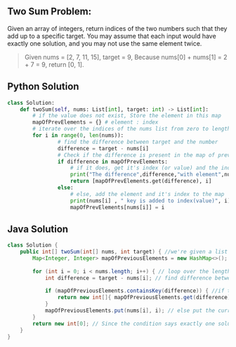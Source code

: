 ## Two Sum Problem:
Given an array of integers, return indices of the two numbers such that they add up to a specific target.
You may assume that each input would have exactly one solution, and you may not use the same element twice.
>    Given nums = [2, 7, 11, 15], target = 9,
>    Because nums[0] + nums[1] = 2 + 7 = 9,
>    return [0, 1].

## Python Solution
```py
class Solution:
    def twoSum(self, nums: List[int], target: int) -> List[int]:
        # if the value does not exist, Store the element in this map 
        mapOfPrevElements = {} # element : index
        # iterate over the indices of the nums list from zero to length  of the list
        for i in range(0, len(nums)):
                # find the difference between target and the number
                difference = target - nums[i]
                # Check if the difference is present in the map of previously add elements
                if difference in mapOfPrevElements:
                    # if it does, get it's index (or value) and the index of the current element (i)
                    print("The difference",difference,"with element",nums[i],"and target",target,"is in the list at position" , mapOfPrevElements.get(difference))
                    return [mapOfPrevElements.get(difference), i]
                else:
                    # else, add the element and it's index to the map
                    print(nums[i] , " key is added to index(value)", i)
                    mapOfPrevElements[nums[i]] = i
```

## Java Solution
```java
class Solution {
    public int[] twoSum(int[] nums, int target) { //we're given a list of int, and and int target
        Map<Integer, Integer> mapOfPreviousElements = new HashMap<>(); // creating int:int hashmap to add the element and it's index
        
        for (int i = 0; i < nums.length; i++) { // loop over the length of list from 0 stored in i  
            int difference = target - nums[i]; // find difference between target and the current element
            
            if (mapOfPreviousElements.containsKey(difference)) { //if the difference is present in the mapOfPreviousElements
                return new int[]{ mapOfPreviousElements.get(difference), i }; // return the index of the difference element in the map(which is a value) and index of current element
            }
            mapOfPreviousElements.put(nums[i], i); // else put the current element in map with element as key and it's index as value
        }
        return new int[0]; // Since the condition says exactly one solution, this return will never be reached 
    }
}
```